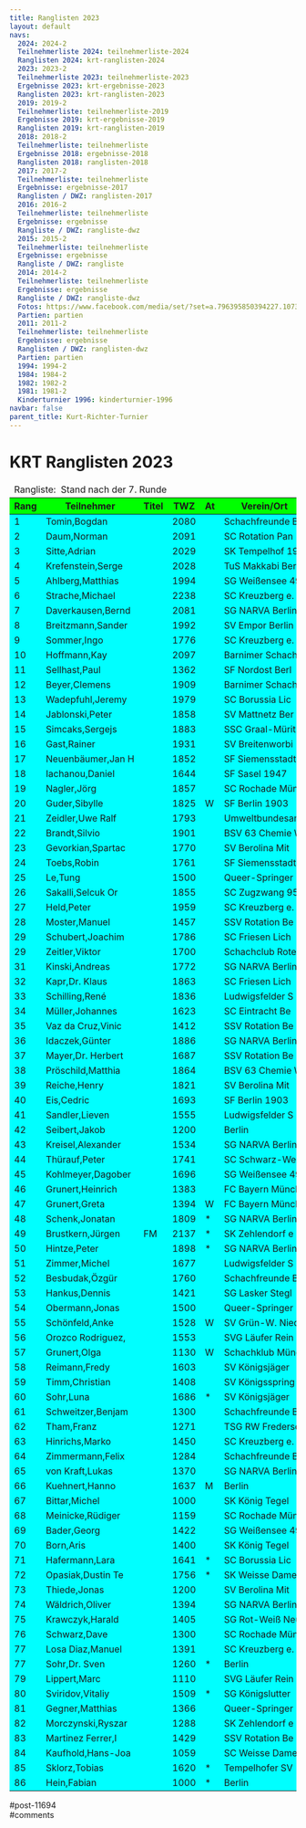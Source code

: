 ```yaml
---
title: Ranglisten 2023 
layout: default
navs:
  2024: 2024-2
  Teilnehmerliste 2024: teilnehmerliste-2024
  Ranglisten 2024: krt-ranglisten-2024
  2023: 2023-2
  Teilnehmerliste 2023: teilnehmerliste-2023
  Ergebnisse 2023: krt-ergebnisse-2023
  Ranglisten 2023: krt-ranglisten-2023
  2019: 2019-2
  Teilnehmerliste: teilnehmerliste-2019
  Ergebnisse 2019: krt-ergebnisse-2019
  Ranglisten 2019: krt-ranglisten-2019
  2018: 2018-2
  Teilnehmerliste: teilnehmerliste
  Ergebnisse 2018: ergebnisse-2018
  Ranglisten 2018: ranglisten-2018
  2017: 2017-2
  Teilnehmerliste: teilnehmerliste
  Ergebnisse: ergebnisse-2017
  Ranglisten / DWZ: ranglisten-2017
  2016: 2016-2
  Teilnehmerliste: teilnehmerliste
  Ergebnisse: ergebnisse
  Rangliste / DWZ: rangliste-dwz
  2015: 2015-2
  Teilnehmerliste: teilnehmerliste
  Ergebnisse: ergebnisse
  Rangliste / DWZ: rangliste
  2014: 2014-2
  Teilnehmerliste: teilnehmerliste
  Ergebnisse: ergebnisse
  Rangliste / DWZ: rangliste-dwz
  Fotos: https://www.facebook.com/media/set/?set=a.796395850394227.1073741841.214119148621903&type=1
  Partien: partien
  2011: 2011-2
  Teilnehmerliste: teilnehmerliste
  Ergebnisse: ergebnisse
  Ranglisten / DWZ: ranglisten-dwz
  Partien: partien
  1994: 1994-2
  1984: 1984-2
  1982: 1982-2
  1981: 1981-2
  Kinderturnier 1996: kinderturnier-1996
navbar: false
parent_title: Kurt-Richter-Turnier
---
```

<div class="post-11694 page type-page status-publish hentry" id="post-11694">
<h1 class="entry-title">KRT Ranglisten 2023</h1>
<div class="entry-content">
<table class="clean swiss footable">
<thead>
<tr>
<td colspan="13">Rangliste:  Stand nach der 7. Runde</td>
</tr>
<tr bgcolor="#00FF00">
<th>Rang</th>
<th>Teilnehmer</th>
<th>Titel</th>
<th>TWZ</th>
<th>At</th>
<th>Verein/Ort</th>
<th>Land</th>
<th>S</th>
<th>R</th>
<th>V</th>
<th>Punkte</th>
<th>Buchh</th>
<th>SoBerg</th>
</tr>
</thead>
<tbody>
<tr bgcolor="#00FFFF">
<td>1</td>
<td>Tomin,Bogdan</td>
<td></td>
<td>2080</td>
<td></td>
<td>Schachfreunde B</td>
<td>SRB</td>
<td>5</td>
<td>2</td>
<td>0</td>
<td>6.0</td>
<td>34.0</td>
<td>28.50</td>
</tr>
<tr bgcolor="#00FFFF">
<td>2</td>
<td>Daum,Norman</td>
<td></td>
<td>2091</td>
<td></td>
<td>SC Rotation Pan</td>
<td>GER</td>
<td>5</td>
<td>2</td>
<td>0</td>
<td>6.0</td>
<td>31.5</td>
<td>25.75</td>
</tr>
<tr bgcolor="#00FFFF">
<td>3</td>
<td>Sitte,Adrian</td>
<td></td>
<td>2029</td>
<td></td>
<td>SK Tempelhof 19</td>
<td>GER</td>
<td>5</td>
<td>1</td>
<td>1</td>
<td>5.5</td>
<td>31.5</td>
<td>22.50</td>
</tr>
<tr bgcolor="#00FFFF">
<td>4</td>
<td>Krefenstein,Serge</td>
<td></td>
<td>2028</td>
<td></td>
<td>TuS Makkabi Ber</td>
<td>GER</td>
<td>4</td>
<td>3</td>
<td>0</td>
<td>5.5</td>
<td>31.0</td>
<td>23.50</td>
</tr>
<tr bgcolor="#00FFFF">
<td>5</td>
<td>Ahlberg,Matthias</td>
<td></td>
<td>1994</td>
<td></td>
<td>SG Weißensee 49</td>
<td>GER</td>
<td>5</td>
<td>1</td>
<td>1</td>
<td>5.5</td>
<td>29.5</td>
<td>21.25</td>
</tr>
<tr bgcolor="#00FFFF">
<td>6</td>
<td>Strache,Michael</td>
<td></td>
<td>2238</td>
<td></td>
<td>SC Kreuzberg e.</td>
<td>GER</td>
<td>4</td>
<td>2</td>
<td>1</td>
<td>5.0</td>
<td>33.0</td>
<td>22.25</td>
</tr>
<tr bgcolor="#00FFFF">
<td>7</td>
<td>Daverkausen,Bernd</td>
<td></td>
<td>2081</td>
<td></td>
<td>SG NARVA Berlin</td>
<td>GER</td>
<td>3</td>
<td>4</td>
<td>0</td>
<td>5.0</td>
<td>29.5</td>
<td>20.25</td>
</tr>
<tr bgcolor="#00FFFF">
<td>8</td>
<td>Breitzmann,Sander</td>
<td></td>
<td>1992</td>
<td></td>
<td>SV Empor Berlin</td>
<td>GER</td>
<td>3</td>
<td>4</td>
<td>0</td>
<td>5.0</td>
<td>29.0</td>
<td>21.00</td>
</tr>
<tr bgcolor="#00FFFF">
<td>9</td>
<td>Sommer,Ingo</td>
<td></td>
<td>1776</td>
<td></td>
<td>SC Kreuzberg e.</td>
<td>GER</td>
<td>5</td>
<td>0</td>
<td>2</td>
<td>5.0</td>
<td>28.0</td>
<td>16.50</td>
</tr>
<tr bgcolor="#00FFFF">
<td>10</td>
<td>Hoffmann,Kay</td>
<td></td>
<td>2097</td>
<td></td>
<td>Barnimer Schach</td>
<td>GER</td>
<td>3</td>
<td>4</td>
<td>0</td>
<td>5.0</td>
<td>26.0</td>
<td>17.25</td>
</tr>
<tr bgcolor="#00FFFF">
<td>11</td>
<td>Sellhast,Paul</td>
<td></td>
<td>1362</td>
<td></td>
<td>SF Nordost Berl</td>
<td>GER</td>
<td>5</td>
<td>0</td>
<td>2</td>
<td>5.0</td>
<td>24.5</td>
<td>16.50</td>
</tr>
<tr bgcolor="#00FFFF">
<td>12</td>
<td>Beyer,Clemens</td>
<td></td>
<td>1909</td>
<td></td>
<td>Barnimer Schach</td>
<td>GER</td>
<td>4</td>
<td>1</td>
<td>2</td>
<td>4.5</td>
<td>31.0</td>
<td>17.75</td>
</tr>
<tr bgcolor="#00FFFF">
<td>13</td>
<td>Wadepfuhl,Jeremy</td>
<td></td>
<td>1979</td>
<td></td>
<td>SC Borussia Lic</td>
<td>GER</td>
<td>4</td>
<td>1</td>
<td>2</td>
<td>4.5</td>
<td>30.5</td>
<td>17.25</td>
</tr>
<tr bgcolor="#00FFFF">
<td>14</td>
<td>Jablonski,Peter</td>
<td></td>
<td>1858</td>
<td></td>
<td>SV Mattnetz Ber</td>
<td>GER</td>
<td>4</td>
<td>1</td>
<td>2</td>
<td>4.5</td>
<td>28.5</td>
<td>16.25</td>
</tr>
<tr bgcolor="#00FFFF">
<td>15</td>
<td>Simcaks,Sergejs</td>
<td></td>
<td>1883</td>
<td></td>
<td>SSC Graal-Mürit</td>
<td>LAT</td>
<td>4</td>
<td>1</td>
<td>2</td>
<td>4.5</td>
<td>28.5</td>
<td>14.50</td>
</tr>
<tr bgcolor="#00FFFF">
<td>16</td>
<td>Gast,Rainer</td>
<td></td>
<td>1931</td>
<td></td>
<td>SV Breitenworbi</td>
<td>GER</td>
<td>3</td>
<td>3</td>
<td>1</td>
<td>4.5</td>
<td>28.0</td>
<td>17.25</td>
</tr>
<tr bgcolor="#00FFFF">
<td>17</td>
<td>Neuenbäumer,Jan H</td>
<td></td>
<td>1852</td>
<td></td>
<td>SF Siemensstadt</td>
<td>GER</td>
<td>3</td>
<td>3</td>
<td>1</td>
<td>4.5</td>
<td>26.5</td>
<td>15.00</td>
</tr>
<tr bgcolor="#00FFFF">
<td>18</td>
<td>Iachanou,Daniel</td>
<td></td>
<td>1644</td>
<td></td>
<td>SF Sasel 1947</td>
<td>GER</td>
<td>3</td>
<td>3</td>
<td>1</td>
<td>4.5</td>
<td>26.0</td>
<td>15.75</td>
</tr>
<tr bgcolor="#00FFFF">
<td>19</td>
<td>Nagler,Jörg</td>
<td></td>
<td>1857</td>
<td></td>
<td>SC Rochade Münc</td>
<td>GER</td>
<td>4</td>
<td>1</td>
<td>2</td>
<td>4.5</td>
<td>26.0</td>
<td>13.25</td>
</tr>
<tr bgcolor="#00FFFF">
<td>20</td>
<td>Guder,Sibylle</td>
<td></td>
<td>1825</td>
<td>W</td>
<td>SF Berlin 1903</td>
<td>GER</td>
<td>4</td>
<td>1</td>
<td>2</td>
<td>4.5</td>
<td>25.0</td>
<td>13.75</td>
</tr>
<tr bgcolor="#00FFFF">
<td>21</td>
<td>Zeidler,Uwe Ralf</td>
<td></td>
<td>1793</td>
<td></td>
<td>Umweltbundesamt</td>
<td>GER</td>
<td>3</td>
<td>3</td>
<td>1</td>
<td>4.5</td>
<td>20.0</td>
<td>11.50</td>
</tr>
<tr bgcolor="#00FFFF">
<td>22</td>
<td>Brandt,Silvio</td>
<td></td>
<td>1901</td>
<td></td>
<td>BSV 63 Chemie W</td>
<td>GER</td>
<td>3</td>
<td>2</td>
<td>2</td>
<td>4.0</td>
<td>29.5</td>
<td>14.25</td>
</tr>
<tr bgcolor="#00FFFF">
<td>23</td>
<td>Gevorkian,Spartac</td>
<td></td>
<td>1770</td>
<td></td>
<td>SV Berolina Mit</td>
<td>GER</td>
<td>3</td>
<td>2</td>
<td>2</td>
<td>4.0</td>
<td>28.0</td>
<td>14.00</td>
</tr>
<tr bgcolor="#00FFFF">
<td>24</td>
<td>Toebs,Robin</td>
<td></td>
<td>1761</td>
<td></td>
<td>SF Siemensstadt</td>
<td>GER</td>
<td>2</td>
<td>4</td>
<td>1</td>
<td>4.0</td>
<td>27.5</td>
<td>14.00</td>
</tr>
<tr bgcolor="#00FFFF">
<td>25</td>
<td>Le,Tung</td>
<td></td>
<td>1500</td>
<td></td>
<td>Queer-Springer</td>
<td>GER</td>
<td>3</td>
<td>2</td>
<td>2</td>
<td>4.0</td>
<td>26.5</td>
<td>14.00</td>
</tr>
<tr bgcolor="#00FFFF">
<td>26</td>
<td>Sakalli,Selcuk Or</td>
<td></td>
<td>1855</td>
<td></td>
<td>SC Zugzwang 95</td>
<td>TUR</td>
<td>3</td>
<td>2</td>
<td>2</td>
<td>4.0</td>
<td>26.5</td>
<td>12.25</td>
</tr>
<tr bgcolor="#00FFFF">
<td>27</td>
<td>Held,Peter</td>
<td></td>
<td>1959</td>
<td></td>
<td>SC Kreuzberg e.</td>
<td>GER</td>
<td>3</td>
<td>2</td>
<td>2</td>
<td>4.0</td>
<td>26.0</td>
<td>12.75</td>
</tr>
<tr bgcolor="#00FFFF">
<td>28</td>
<td>Moster,Manuel</td>
<td></td>
<td>1457</td>
<td></td>
<td>SSV Rotation Be</td>
<td>GER</td>
<td>4</td>
<td>0</td>
<td>3</td>
<td>4.0</td>
<td>25.5</td>
<td>13.00</td>
</tr>
<tr bgcolor="#00FFFF">
<td>29</td>
<td>Schubert,Joachim</td>
<td></td>
<td>1786</td>
<td></td>
<td>SC Friesen Lich</td>
<td>GER</td>
<td>4</td>
<td>0</td>
<td>3</td>
<td>4.0</td>
<td>24.5</td>
<td>10.50</td>
</tr>
<tr bgcolor="#00FFFF">
<td>29</td>
<td>Zeitler,Viktor</td>
<td></td>
<td>1700</td>
<td></td>
<td>Schachclub Rote</td>
<td>GER</td>
<td>4</td>
<td>0</td>
<td>3</td>
<td>4.0</td>
<td>24.5</td>
<td>10.50</td>
</tr>
<tr bgcolor="#00FFFF">
<td>31</td>
<td>Kinski,Andreas</td>
<td></td>
<td>1772</td>
<td></td>
<td>SG NARVA Berlin</td>
<td>GER</td>
<td>2</td>
<td>4</td>
<td>1</td>
<td>4.0</td>
<td>24.0</td>
<td>12.25</td>
</tr>
<tr bgcolor="#00FFFF">
<td>32</td>
<td>Kapr,Dr. Klaus</td>
<td></td>
<td>1863</td>
<td></td>
<td>SC Friesen Lich</td>
<td>GER</td>
<td>3</td>
<td>2</td>
<td>2</td>
<td>4.0</td>
<td>24.0</td>
<td>12.00</td>
</tr>
<tr bgcolor="#00FFFF">
<td>33</td>
<td>Schilling,René</td>
<td></td>
<td>1836</td>
<td></td>
<td>Ludwigsfelder S</td>
<td>GER</td>
<td>3</td>
<td>2</td>
<td>2</td>
<td>4.0</td>
<td>24.0</td>
<td>11.75</td>
</tr>
<tr bgcolor="#00FFFF">
<td>34</td>
<td>Müller,Johannes</td>
<td></td>
<td>1623</td>
<td></td>
<td>SC Eintracht Be</td>
<td>GER</td>
<td>3</td>
<td>1</td>
<td>3</td>
<td>3.5</td>
<td>28.0</td>
<td>11.25</td>
</tr>
<tr bgcolor="#00FFFF">
<td>35</td>
<td>Vaz da Cruz,Vinic</td>
<td></td>
<td>1412</td>
<td></td>
<td>SSV Rotation Be</td>
<td>GER</td>
<td>3</td>
<td>1</td>
<td>3</td>
<td>3.5</td>
<td>27.0</td>
<td>12.50</td>
</tr>
<tr bgcolor="#00FFFF">
<td>36</td>
<td>Idaczek,Günter</td>
<td></td>
<td>1886</td>
<td></td>
<td>SG NARVA Berlin</td>
<td>GER</td>
<td>2</td>
<td>3</td>
<td>2</td>
<td>3.5</td>
<td>26.5</td>
<td>11.75</td>
</tr>
<tr bgcolor="#00FFFF">
<td>37</td>
<td>Mayer,Dr. Herbert</td>
<td></td>
<td>1687</td>
<td></td>
<td>SSV Rotation Be</td>
<td>GER</td>
<td>2</td>
<td>3</td>
<td>2</td>
<td>3.5</td>
<td>26.5</td>
<td>11.25</td>
</tr>
<tr bgcolor="#00FFFF">
<td>38</td>
<td>Pröschild,Matthia</td>
<td></td>
<td>1864</td>
<td></td>
<td>BSV 63 Chemie W</td>
<td>GER</td>
<td>2</td>
<td>3</td>
<td>2</td>
<td>3.5</td>
<td>25.5</td>
<td>10.50</td>
</tr>
<tr bgcolor="#00FFFF">
<td>39</td>
<td>Reiche,Henry</td>
<td></td>
<td>1821</td>
<td></td>
<td>SV Berolina Mit</td>
<td>GER</td>
<td>3</td>
<td>1</td>
<td>3</td>
<td>3.5</td>
<td>25.5</td>
<td>9.25</td>
</tr>
<tr bgcolor="#00FFFF">
<td>40</td>
<td>Eis,Cedric</td>
<td></td>
<td>1693</td>
<td></td>
<td>SF Berlin 1903</td>
<td>GER</td>
<td>3</td>
<td>1</td>
<td>3</td>
<td>3.5</td>
<td>24.5</td>
<td>10.25</td>
</tr>
<tr bgcolor="#00FFFF">
<td>41</td>
<td>Sandler,Lieven</td>
<td></td>
<td>1555</td>
<td></td>
<td>Ludwigsfelder S</td>
<td>GER</td>
<td>3</td>
<td>1</td>
<td>3</td>
<td>3.5</td>
<td>23.5</td>
<td>7.75</td>
</tr>
<tr bgcolor="#00FFFF">
<td>42</td>
<td>Seibert,Jakob</td>
<td></td>
<td>1200</td>
<td></td>
<td>Berlin</td>
<td></td>
<td>3</td>
<td>1</td>
<td>3</td>
<td>3.5</td>
<td>23.0</td>
<td>10.75</td>
</tr>
<tr bgcolor="#00FFFF">
<td>43</td>
<td>Kreisel,Alexander</td>
<td></td>
<td>1534</td>
<td></td>
<td>SG NARVA Berlin</td>
<td>GER</td>
<td>3</td>
<td>1</td>
<td>3</td>
<td>3.5</td>
<td>23.0</td>
<td>8.00</td>
</tr>
<tr bgcolor="#00FFFF">
<td>44</td>
<td>Thürauf,Peter</td>
<td></td>
<td>1741</td>
<td></td>
<td>SC Schwarz-Weiß</td>
<td>GER</td>
<td>3</td>
<td>1</td>
<td>3</td>
<td>3.5</td>
<td>22.0</td>
<td>10.75</td>
</tr>
<tr bgcolor="#00FFFF">
<td>45</td>
<td>Kohlmeyer,Dagober</td>
<td></td>
<td>1696</td>
<td></td>
<td>SG Weißensee 49</td>
<td>GER</td>
<td>2</td>
<td>3</td>
<td>2</td>
<td>3.5</td>
<td>22.0</td>
<td>8.25</td>
</tr>
<tr bgcolor="#00FFFF">
<td>46</td>
<td>Grunert,Heinrich</td>
<td></td>
<td>1383</td>
<td></td>
<td>FC Bayern Münch</td>
<td>GER</td>
<td>3</td>
<td>1</td>
<td>1</td>
<td>3.5</td>
<td>21.5</td>
<td>9.25</td>
</tr>
<tr bgcolor="#00FFFF">
<td>47</td>
<td>Grunert,Greta</td>
<td></td>
<td>1394</td>
<td>W</td>
<td>FC Bayern Münch</td>
<td>GER</td>
<td>3</td>
<td>1</td>
<td>1</td>
<td>3.5</td>
<td>21.0</td>
<td>8.75</td>
</tr>
<tr bgcolor="#00FFFF">
<td>48</td>
<td>Schenk,Jonatan</td>
<td></td>
<td>1809</td>
<td>*</td>
<td>SG NARVA Berlin</td>
<td>GER</td>
<td>3</td>
<td>0</td>
<td>1</td>
<td>3.0</td>
<td>30.5</td>
<td>12.50</td>
</tr>
<tr bgcolor="#00FFFF">
<td>49</td>
<td>Brustkern,Jürgen</td>
<td>FM</td>
<td>2137</td>
<td>*</td>
<td>SK Zehlendorf e</td>
<td>GER</td>
<td>3</td>
<td>0</td>
<td>1</td>
<td>3.0</td>
<td>30.5</td>
<td>11.50</td>
</tr>
<tr bgcolor="#00FFFF">
<td>50</td>
<td>Hintze,Peter</td>
<td></td>
<td>1898</td>
<td>*</td>
<td>SG NARVA Berlin</td>
<td>GER</td>
<td>2</td>
<td>2</td>
<td>1</td>
<td>3.0</td>
<td>28.5</td>
<td>10.00</td>
</tr>
<tr bgcolor="#00FFFF">
<td>51</td>
<td>Zimmer,Michel</td>
<td></td>
<td>1677</td>
<td></td>
<td>Ludwigsfelder S</td>
<td>GER</td>
<td>2</td>
<td>2</td>
<td>3</td>
<td>3.0</td>
<td>26.5</td>
<td>9.75</td>
</tr>
<tr bgcolor="#00FFFF">
<td>52</td>
<td>Besbudak,Özgür</td>
<td></td>
<td>1760</td>
<td></td>
<td>Schachfreunde B</td>
<td>TUR</td>
<td>2</td>
<td>2</td>
<td>3</td>
<td>3.0</td>
<td>26.0</td>
<td>9.50</td>
</tr>
<tr bgcolor="#00FFFF">
<td>53</td>
<td>Hankus,Dennis</td>
<td></td>
<td>1421</td>
<td></td>
<td>SG Lasker Stegl</td>
<td>GER</td>
<td>1</td>
<td>4</td>
<td>2</td>
<td>3.0</td>
<td>24.5</td>
<td>9.25</td>
</tr>
<tr bgcolor="#00FFFF">
<td>54</td>
<td>Obermann,Jonas</td>
<td></td>
<td>1500</td>
<td></td>
<td>Queer-Springer</td>
<td></td>
<td>2</td>
<td>2</td>
<td>3</td>
<td>3.0</td>
<td>23.5</td>
<td>8.25</td>
</tr>
<tr bgcolor="#00FFFF">
<td>55</td>
<td>Schönfeld,Anke</td>
<td></td>
<td>1528</td>
<td>W</td>
<td>SV Grün-W. Nied</td>
<td>GER</td>
<td>3</td>
<td>0</td>
<td>4</td>
<td>3.0</td>
<td>23.0</td>
<td>6.00</td>
</tr>
<tr bgcolor="#00FFFF">
<td>56</td>
<td>Orozco Rodriguez,</td>
<td></td>
<td>1553</td>
<td></td>
<td>SVG Läufer Rein</td>
<td>GER</td>
<td>2</td>
<td>2</td>
<td>2</td>
<td>3.0</td>
<td>22.0</td>
<td>7.25</td>
</tr>
<tr bgcolor="#00FFFF">
<td>57</td>
<td>Grunert,Olga</td>
<td></td>
<td>1130</td>
<td>W</td>
<td>Schachklub Münc</td>
<td>GER</td>
<td>3</td>
<td>0</td>
<td>2</td>
<td>3.0</td>
<td>21.5</td>
<td>6.50</td>
</tr>
<tr bgcolor="#00FFFF">
<td>58</td>
<td>Reimann,Fredy</td>
<td></td>
<td>1603</td>
<td></td>
<td>SV Königsjäger</td>
<td>GER</td>
<td>3</td>
<td>0</td>
<td>4</td>
<td>3.0</td>
<td>20.5</td>
<td>4.50</td>
</tr>
<tr bgcolor="#00FFFF">
<td>59</td>
<td>Timm,Christian</td>
<td></td>
<td>1408</td>
<td></td>
<td>SV Königsspring</td>
<td>GER</td>
<td>2</td>
<td>2</td>
<td>3</td>
<td>3.0</td>
<td>19.5</td>
<td>6.50</td>
</tr>
<tr bgcolor="#00FFFF">
<td>60</td>
<td>Sohr,Luna</td>
<td></td>
<td>1686</td>
<td>*</td>
<td>SV Königsjäger</td>
<td>GER</td>
<td>2</td>
<td>1</td>
<td>2</td>
<td>2.5</td>
<td>27.0</td>
<td>8.75</td>
</tr>
<tr bgcolor="#00FFFF">
<td>61</td>
<td>Schweitzer,Benjam</td>
<td></td>
<td>1300</td>
<td></td>
<td>Schachfreunde B</td>
<td>GER</td>
<td>1</td>
<td>3</td>
<td>3</td>
<td>2.5</td>
<td>24.5</td>
<td>8.00</td>
</tr>
<tr bgcolor="#00FFFF">
<td>62</td>
<td>Tham,Franz</td>
<td></td>
<td>1271</td>
<td></td>
<td>TSG RW Fredersd</td>
<td>GER</td>
<td>2</td>
<td>1</td>
<td>4</td>
<td>2.5</td>
<td>24.5</td>
<td>7.75</td>
</tr>
<tr bgcolor="#00FFFF">
<td>63</td>
<td>Hinrichs,Marko</td>
<td></td>
<td>1450</td>
<td></td>
<td>SC Kreuzberg e.</td>
<td>GER</td>
<td>2</td>
<td>1</td>
<td>4</td>
<td>2.5</td>
<td>24.0</td>
<td>7.00</td>
</tr>
<tr bgcolor="#00FFFF">
<td>64</td>
<td>Zimmermann,Felix</td>
<td></td>
<td>1284</td>
<td></td>
<td>Schachfreunde B</td>
<td>GER</td>
<td>2</td>
<td>1</td>
<td>4</td>
<td>2.5</td>
<td>23.5</td>
<td>6.00</td>
</tr>
<tr bgcolor="#00FFFF">
<td>65</td>
<td>von Kraft,Lukas</td>
<td></td>
<td>1370</td>
<td></td>
<td>SG NARVA Berlin</td>
<td>GER</td>
<td>2</td>
<td>1</td>
<td>4</td>
<td>2.5</td>
<td>23.0</td>
<td>4.75</td>
</tr>
<tr bgcolor="#00FFFF">
<td>66</td>
<td>Kuehnert,Hanno</td>
<td></td>
<td>1637</td>
<td>M</td>
<td>Berlin</td>
<td>GER</td>
<td>2</td>
<td>1</td>
<td>4</td>
<td>2.5</td>
<td>21.5</td>
<td>6.25</td>
</tr>
<tr bgcolor="#00FFFF">
<td>67</td>
<td>Bittar,Michel</td>
<td></td>
<td>1000</td>
<td></td>
<td>SK König Tegel</td>
<td>–</td>
<td>2</td>
<td>1</td>
<td>4</td>
<td>2.5</td>
<td>20.0</td>
<td>4.75</td>
</tr>
<tr bgcolor="#00FFFF">
<td>68</td>
<td>Meinicke,Rüdiger</td>
<td></td>
<td>1159</td>
<td></td>
<td>SC Rochade Münc</td>
<td>GER</td>
<td>1</td>
<td>3</td>
<td>3</td>
<td>2.5</td>
<td>19.0</td>
<td>5.50</td>
</tr>
<tr bgcolor="#00FFFF">
<td>69</td>
<td>Bader,Georg</td>
<td></td>
<td>1422</td>
<td></td>
<td>SG Weißensee 49</td>
<td>GER</td>
<td>2</td>
<td>1</td>
<td>4</td>
<td>2.5</td>
<td>18.5</td>
<td>3.75</td>
</tr>
<tr bgcolor="#00FFFF">
<td>70</td>
<td>Born,Aris</td>
<td></td>
<td>1400</td>
<td></td>
<td>SK König Tegel</td>
<td>–</td>
<td>2</td>
<td>1</td>
<td>4</td>
<td>2.5</td>
<td>17.5</td>
<td>3.00</td>
</tr>
<tr bgcolor="#00FFFF">
<td>71</td>
<td>Hafermann,Lara</td>
<td></td>
<td>1641</td>
<td>*</td>
<td>SC Borussia Lic</td>
<td>GER</td>
<td>2</td>
<td>0</td>
<td>4</td>
<td>2.0</td>
<td>23.5</td>
<td>3.00</td>
</tr>
<tr bgcolor="#00FFFF">
<td>72</td>
<td>Opasiak,Dustin Te</td>
<td></td>
<td>1756</td>
<td>*</td>
<td>SK Weisse Dame</td>
<td>POL</td>
<td>2</td>
<td>0</td>
<td>4</td>
<td>2.0</td>
<td>22.5</td>
<td>4.00</td>
</tr>
<tr bgcolor="#00FFFF">
<td>73</td>
<td>Thiede,Jonas</td>
<td></td>
<td>1200</td>
<td></td>
<td>SV Berolina Mit</td>
<td>GER</td>
<td>1</td>
<td>2</td>
<td>4</td>
<td>2.0</td>
<td>21.0</td>
<td>4.00</td>
</tr>
<tr bgcolor="#00FFFF">
<td>74</td>
<td>Wäldrich,Oliver</td>
<td></td>
<td>1394</td>
<td></td>
<td>SG NARVA Berlin</td>
<td>GER</td>
<td>2</td>
<td>0</td>
<td>5</td>
<td>2.0</td>
<td>21.0</td>
<td>2.50</td>
</tr>
<tr bgcolor="#00FFFF">
<td>75</td>
<td>Krawczyk,Harald</td>
<td></td>
<td>1405</td>
<td></td>
<td>SG Rot-Weiß Neu</td>
<td>GER</td>
<td>1</td>
<td>2</td>
<td>4</td>
<td>2.0</td>
<td>20.5</td>
<td>3.00</td>
</tr>
<tr bgcolor="#00FFFF">
<td>76</td>
<td>Schwarz,Dave</td>
<td></td>
<td>1300</td>
<td></td>
<td>SC Rochade Münc</td>
<td>GER</td>
<td>2</td>
<td>0</td>
<td>5</td>
<td>2.0</td>
<td>20.0</td>
<td>2.50</td>
</tr>
<tr bgcolor="#00FFFF">
<td>77</td>
<td>Losa Diaz,Manuel</td>
<td></td>
<td>1391</td>
<td></td>
<td>SC Kreuzberg e.</td>
<td>GER</td>
<td>1</td>
<td>1</td>
<td>5</td>
<td>1.5</td>
<td>21.5</td>
<td>4.25</td>
</tr>
<tr bgcolor="#00FFFF">
<td>77</td>
<td>Sohr,Dr. Sven</td>
<td></td>
<td>1260</td>
<td>*</td>
<td>Berlin</td>
<td>GER</td>
<td>1</td>
<td>1</td>
<td>3</td>
<td>1.5</td>
<td>21.5</td>
<td>4.25</td>
</tr>
<tr bgcolor="#00FFFF">
<td>79</td>
<td>Lippert,Marc</td>
<td></td>
<td>1110</td>
<td></td>
<td>SVG Läufer Rein</td>
<td>GER</td>
<td>1</td>
<td>1</td>
<td>4</td>
<td>1.5</td>
<td>21.5</td>
<td>2.00</td>
</tr>
<tr bgcolor="#00FFFF">
<td>80</td>
<td>Sviridov,Vitaliy</td>
<td></td>
<td>1509</td>
<td>*</td>
<td>SG Königslutter</td>
<td>GER</td>
<td>1</td>
<td>1</td>
<td>3</td>
<td>1.5</td>
<td>20.5</td>
<td>2.75</td>
</tr>
<tr bgcolor="#00FFFF">
<td>81</td>
<td>Gegner,Matthias</td>
<td></td>
<td>1366</td>
<td></td>
<td>Queer-Springer</td>
<td>GER</td>
<td>1</td>
<td>1</td>
<td>5</td>
<td>1.5</td>
<td>17.5</td>
<td>3.25</td>
</tr>
<tr bgcolor="#00FFFF">
<td>82</td>
<td>Morczynski,Ryszar</td>
<td></td>
<td>1288</td>
<td></td>
<td>SK Zehlendorf e</td>
<td>GER</td>
<td>1</td>
<td>1</td>
<td>5</td>
<td>1.5</td>
<td>17.5</td>
<td>1.50</td>
</tr>
<tr bgcolor="#00FFFF">
<td>83</td>
<td>Martinez Ferrer,I</td>
<td></td>
<td>1429</td>
<td></td>
<td>SSV Rotation Be</td>
<td>GER</td>
<td>0</td>
<td>2</td>
<td>5</td>
<td>1.0</td>
<td>20.0</td>
<td>2.50</td>
</tr>
<tr bgcolor="#00FFFF">
<td>84</td>
<td>Kaufhold,Hans-Joa</td>
<td></td>
<td>1059</td>
<td></td>
<td>SC Weisse Dame</td>
<td>GER</td>
<td>1</td>
<td>0</td>
<td>6</td>
<td>1.0</td>
<td>17.0</td>
<td>1.00</td>
</tr>
<tr bgcolor="#00FFFF">
<td>85</td>
<td>Sklorz,Tobias</td>
<td></td>
<td>1620</td>
<td>*</td>
<td>Tempelhofer SV</td>
<td>GER</td>
<td>0</td>
<td>0</td>
<td>4</td>
<td>0.0</td>
<td>20.0</td>
<td>0.00</td>
</tr>
<tr bgcolor="#00FFFF">
<td>86</td>
<td>Hein,Fabian</td>
<td></td>
<td>1000</td>
<td>*</td>
<td>Berlin</td>
<td></td>
<td>0</td>
<td>0</td>
<td>6</td>
<td>0.0</td>
<td>13.5</td>
<td>0.00</td>
</tr>
</tbody>
</table>
</div><!-- .entry-content -->
</div> #post-11694 
<div id="comments">
</div> #comments 
